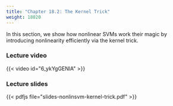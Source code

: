 ```yaml
---
title: "Chapter 18.2: The Kernel Trick"
weight: 18020
---
```

In this section, we show how nonlinear SVMs work their magic by introducing nonlinearity efficiently via the kernel trick. 

<!--more-->

### Lecture video

{{< video id="6_ykYgGENlA" >}}

### Lecture slides

{{< pdfjs file="slides-nonlinsvm-kernel-trick.pdf" >}}
